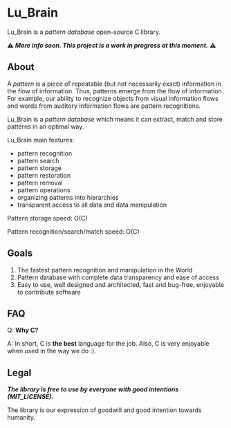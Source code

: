 # Lu_Brain 

Lu_Brain is a _pattern database_ open-source C library.

⚠ ___More info soon. This project is a work in progress at this moment.___ ⚠

## About

A _pattern_ is a piece of repeatable (but not necessarily exact) information in the flow of information. Thus, patterns emerge from the flow of information. For example, our ability to recognize objects from visual information flows and words from auditory information flows are pattern recognitions.

Lu_Brain is a _pattern database_ which means it can extract, match and store patterns in an optimal way. 

Lu_Brain main features:

- pattern recognition
- pattern search
- pattern storage
- pattern restoration
- pattern removal 
- pattern operations
- organizing patterns into hierarchies
- transparent access to all data and data manipulation

Pattern storage speed: O(C)

Pattern recognition/search/match speed: O(C)

## Goals  

1. The fastest pattern recognition and manipulation in the World
2. Pattern database with complete data transparency and ease of access
3. Easy to use, well designed and architected, fast and bug-free, enjoyable to contribute software

## FAQ

Q: **Why C?**

A: In short, C is **the best** language for the job. Also, C is very enjoyable when used in the way we do :).

## Legal

___The library is free to use by everyone with good intentions (MIT_LICENSE).___

The library is our expression of goodwill and good intention towards humanity.

